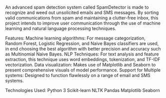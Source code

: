 An advanced spam detection system called SpamDetector is made to recognize and weed out unsolicited emails and SMS messages. By sorting valid communications from spam and maintaining a clutter-free inbox, this project intends to improve user communication through the use of machine learning and natural language processing techniques.

Features:
Machine learning algorithms: For message categorization, Random Forest, Logistic Regression, and Naive Bayes classifiers are used, in end choosing the best algorithm with better precision and accuracy such as Multinomial Naive Bayes.
NLP Techniques: For text analysis and feature extraction, this technique uses word embeddings, tokenization, and TF-IDF vectorization.
Data visualization: Makes use of Matplotlib and Seaborn to present comprehensive visuals of model performance.
Support for Multiple systems: Designed to function flawlessly on a range of email and SMS systems.

Technologies Used:
Python 3
Scikit-learn
NLTK
Pandas
Matplotlib
Seaborn

